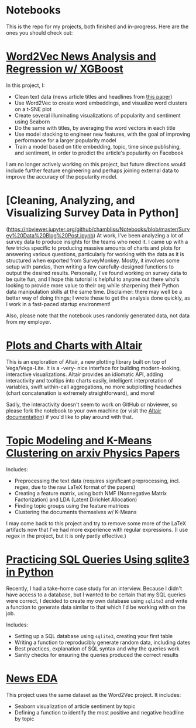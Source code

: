 # Notebooks
This is the repo for my projects, both finished and in-progress. Here are the ones you should check out:

# [Word2Vec News Analysis and Regression w/ XGBoost](https://nbviewer.jupyter.org/github/chambliss/Notebooks/blob/master/Word2Vec_News_Analysis.ipynb)

In this project, I:
* Clean text data (news article titles and headlines from [this paper](https://www.researchgate.net/publication/322652391_Multi-Source_Social_Feedback_of_Online_News_Feeds))
* Use Word2Vec to create word embeddings, and visualize word clusters on a t-SNE plot
* Create several illuminating visualizations of popularity and sentiment using Seaborn
* Do the same with titles, by averaging the word vectors in each title
* Use model stacking to engineer new features, with the goal of improving performance for a larger popularity model
* Train a model based on title embedding, topic, time since publishing, and sentiment, in order to predict the article's popularity on Facebook

I am no longer actively working on this project, but future directions would include further feature engineering and perhaps joining external data to improve the accuracy of the popularity model.

# [Cleaning, Analyzing, and Visualizing Survey Data in Python]
(https://nbviewer.jupyter.org/github/chambliss/Notebooks/blob/master/Survey%20Data%20Blog%20Post.ipynb)
At work, I've been analyzing a lot of survey data to produce insights for the teams who need it. I came up with a few tricks specific to producing massive amounts of charts and plots for answering various questions, particularly for working with the data as it is structured when exported from SurveyMonkey. Mostly, it involves some setup with pandas, then writing a few carefully-designed functions to output the desired results. Personally, I've found working on survey data to be quite fun, and I hope this tutorial is helpful to anyone out there who's looking to provide more value to their org while sharpening their Python data manipulation skills at the same time. Disclaimer: there may well be a better way of doing things; I wrote these to get the analysis done quickly, as I work in a fast-paced startup environment!

Also, please note that the notebook uses randomly generated data, not data from my employer.

# [Plots and Charts with Altair](https://nbviewer.jupyter.org/github/chambliss/Notebooks/blob/master/Plots%20and%20Charts%20with%20Altair.ipynb)
This is an exploration of Altair, a new plotting library built on top of Vega/Vega-Lite. It is a -very- nice interface for building modern-looking, interactive visualizations. Altair provides an idiomatic API, adding interactivity and tooltips into charts easily, intelligent interpretation of variables, swift within-call aggregations, no more subplotting headaches (chart concatenation is extremely straightforward), and more!  

Sadly, the interactivity doesn't seem to work on GitHub or nbviewer, so please fork the notebook to your own machine (or visit the [Altair documentation](https://altair-viz.github.io/gallery/index.html)) if you'd like to play around with that.

# [Topic Modeling and K-Means Clustering on arxiv Physics Papers](https://nbviewer.jupyter.org/github/chambliss/Notebooks/blob/master/Classification%20and%20Topic%20Modeling%20Practice.ipynb)

Includes:
* Preprocessing the text data (requires significant preprocessing, incl. regex, due to the raw LaTeX format of the papers)
* Creating a feature matrix, using both NMF (Nonnegative Matrix Factorization) and LDA (Latent Dirichlet Allocation)
* Finding topic groups using the feature matrices
* Clustering the documents themselves w/ K-Means

I may come back to this project and try to remove some more of the LaTeX artifacts now that I've had more experience with regular expressions. (I use regex in the project, but it is only partly effective.)

# [Practicing SQL Queries Using sqlite3 in Python](https://nbviewer.jupyter.org/github/chambliss/Notebooks/blob/master/Practicing%20SQL%20Queries%20using%20sqlite3.ipynb)

Recently, I had a take-home case study for an interview. Because I didn't have access to a database, but I wanted to be certain that my SQL queries were correct, I decided to create my own database using `sqlite3` and write a function to generate data similar to that which I'd be working with on the job. 

Includes:
* Setting up a SQL database using `sqlite3`, creating your first table
* Writing a function to reproducibly generate random data, including dates
* Best practices, explanation of SQL syntax and why the queries work
* Sanity checks for ensuring the queries produced the correct results

# [News EDA](https://nbviewer.jupyter.org/github/chambliss/Notebooks/blob/master/News_Analysis_EDA.ipynb)

This project uses the same dataset as the Word2Vec project. It includes:
* Seaborn visualization of article sentiment by topic
* Defining a function to identify the most positive and negative headline by topic

